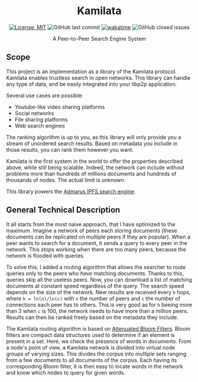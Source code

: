 <h1 align="center">Kamilata</h1>

<p align="center">
    <a href="https://opensource.org/licenses/MIT"><img src="https://img.shields.io/badge/license-MIT-blue" alt="License: MIT"></a>
    <img alt="GitHub last commit" src="https://img.shields.io/github/last-commit/Mubelotix/kamilata?color=%23347d39" alt="last commit badge">
    <a href="https://wakatime.com/badge/user/6a4c28c6-c833-460a-815e-15ce48b15c25/project/0e6a2208-db21-4763-aff7-35f4abc1773f"><img src="https://wakatime.com/badge/user/6a4c28c6-c833-460a-815e-15ce48b15c25/project/0e6a2208-db21-4763-aff7-35f4abc1773f.svg" alt="wakatime"></a>
    <img alt="GitHub closed issues" src="https://img.shields.io/github/issues-closed-raw/Mubelotix/kamilata?color=%23347d39" alt="closed issues badge">
</p>

<p align="center">A Peer-to-Peer Search Engine System</p>

## Scope

This project is an implementation as a library of the Kamilata protocol.
Kamilata enables trustless search in open networks.
This library can handle any type of data, and be easily integrated into your libp2p application.

Several use cases are possible:

- Youtube-like video sharing platforms
- Social networks
- File sharing platforms
- Web search engines

The ranking algorithm is up to you, as this library will only provide you a stream of unordered search results.
Based on metadata you include in those results, you can rank them however you want.

Kamilata is the first system in the world to offer the properties described above, while still being scalable.
Indeed, the network can include without problems more than hundreds of millions documents and hundreds of thousands of nodes.
The actual limit is unknown.

<!-- Kamilata starts being irrelevant for a query when the first 10 most relevant results for that query are not provided by more than 0.1% of the peers who have matching documents for that query. This is completely impossible in networks of less than 1000 peers. In other cases, it's still very uncommon, especially if the most relevant results are also the most popular ones.  TODO clarify -->

This library powers the [Admarus IPFS search engine](https://github.com/mubelotix/admarus).

## General Technical Description

It all starts from the most naive approach, that I have optimized to the maximum.
Imagine a network of peers each storing documents (these documents can be replicated on multiple peers if they are popular).
When a peer wants to search for a document, it sends a query to every peer in the network.
This stops working when there are too many peers, because the network is flooded with queries.

To solve this, I added a routing algorithm that allows the searcher to route queries only to the peers who *have* matching documents.
Thanks to this, queries skip all the useless peers.
Now, you can download a list of matching documents at constant speed regardless of the query.
The search speed depends on the size of the network.
New results are received every `h` hops, where `h = ln(n)/ln(c)` with `n` the number of peers and `c` the number of connections each peer has to others. This is very good as for `h` beeing more than 3 when `c` is 100, the network needs to have more than a million peers.
Results can then be ranked freely based on the metadata they include.

The Kamilata routing algorithm is based on [Attenuated Bloom Filters](https://en.wikipedia.org/wiki/Bloom_filter#Attenuated_Bloom_filters). Bloom filters are compact data structures used to determine if an element is present in a set. Here, we check the presence of words in documents. From a node's point of view, a Kamilata network is divided into virtual node groups of varying sizes. This divides the corpus into multiple sets ranging from a few documents to all documents of the corpus. Each having its corresponding Bloom filter, it is then easy to locate words in the network and know which nodes to query for given words.
